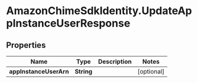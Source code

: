 # AmazonChimeSdkIdentity.UpdateAppInstanceUserResponse

## Properties

Name | Type | Description | Notes
------------ | ------------- | ------------- | -------------
**appInstanceUserArn** | **String** |  | [optional] 


